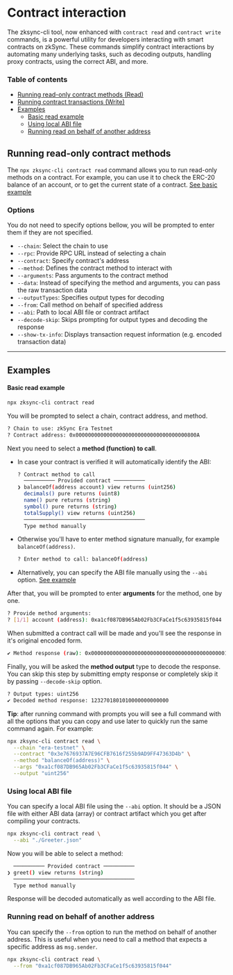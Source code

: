 # Contract interaction
The zksync-cli tool, now enhanced with `contract read` and `contract write` commands, is a powerful utility for developers interacting with smart contracts on zkSync. These commands simplify contract interactions by automating many underlying tasks, such as decoding outputs, handling proxy contracts, using the correct ABI, and more.

### Table of contents
- [Running read-only contract methods (Read)](#running-read-only-contract-methods)
- [Running contract transactions (Write)](#running-contract-transactions)
- [Examples](#examples)
  - [Basic read example](#basic-read-example)
  - [Using local ABI file](#using-local-abi-file)
  - [Running read on behalf of another address](#running-read-on-behalf-of-another-address)

## Running read-only contract methods
The `npx zksync-cli contract read` command allows you to run read-only methods on a contract. For example, you can use it to check the ERC-20 balance of an account, or to get the current state of a contract. [See basic example](#basic-read-example)

### Options
You do not need to specify options bellow, you will be prompted to enter them if they are not specified.

- `--chain`: Select the chain to use
- `--rpc`: Provide RPC URL instead of selecting a chain
- `--contract`: Specify contract's address
- `--method`: Defines the contract method to interact with
- `--arguments`: Pass arguments to the contract method
- `--data`: Instead of specifying the method and arguments, you can pass the raw transaction data
- `--outputTypes`: Specifies output types for decoding
- `--from`: Call method on behalf of specified address
- `--abi`: Path to local ABI file or contract artifact
- `--decode-skip`: Skips prompting for output types and decoding the response
- `--show-tx-info`: Displays transaction request information (e.g. encoded transaction data)

---

## Examples

#### Basic read example
```bash
npx zksync-cli contract read
```
You will be prompted to select a chain, contract address, and method.
```bash
? Chain to use: zkSync Era Testnet
? Contract address: 0x000000000000000000000000000000000000800A
```

Next you need to select a **method (function) to call**.
- In case your contract is verified it will automatically identify the ABI:
  ```bash
  ? Contract method to call 
    ────────── Provided contract ──────────
  ❯ balanceOf(address account) view returns (uint256) 
    decimals() pure returns (uint8) 
    name() pure returns (string) 
    symbol() pure returns (string) 
    totalSupply() view returns (uint256) 
    ───────────────────────────────────────
    Type method manually 
  ```
- Otherwise you'll have to enter method signature manually, for example `balanceOf(address)`.
  ```bash
  ? Enter method to call: balanceOf(address)
  ```
-  Alternatively, you can specify the ABI file manually using the `--abi` option. [See example](#using-local-abi-file)

After that, you will be prompted to enter **arguments** for the method, one by one.
```bash
? Provide method arguments:
? [1/1] account (address): 0xa1cf087DB965Ab02Fb3CFaCe1f5c63935815f044
```

When submitted a contract call will be made and you'll see the response in it's original encoded form.
```bash
✔ Method response (raw): 0x000000000000000000000000000000000000000000010508e606548a9e5d2000
```

Finally, you will be asked the **method output** type to decode the response. You can skip this step by submitting empty response or completely skip it by passing `--decode-skip` option.
```bash
? Output types: uint256
✔ Decoded method response: 1232701801010000000000000
```

**Tip**: after running command with prompts you will see a full command with all the options that you can copy and use later to quickly run the same command again. For example:
```bash
npx zksync-cli contract read \
  --chain "era-testnet" \
  --contract "0x3e7676937A7E96CFB7616f255b9AD9FF47363D4b" \
  --method "balanceOf(address)" \
  --args "0xa1cf087DB965Ab02Fb3CFaCe1f5c63935815f044" \
  --output "uint256"
```

### Using local ABI file
You can specify a local ABI file using the `--abi` option. It should be a JSON file with either ABI data (array) or contract artifact which you get after compiling your contracts.
```bash
npx zksync-cli contract read \
  --abi "./Greeter.json"
```

Now you will be able to select a method:
```bash
  ────────── Provided contract ──────────
❯ greet() view returns (string)
  ───────────────────────────────────────
  Type method manually 
```
Response will be decoded automatically as well according to the ABI file.

### Running read on behalf of another address
You can specify the `--from` option to run the method on behalf of another address. This is useful when you need to call a method that expects a specific address as `msg.sender`.

```bash
npx zksync-cli contract read \
  --from "0xa1cf087DB965Ab02Fb3CFaCe1f5c63935815f044"
```